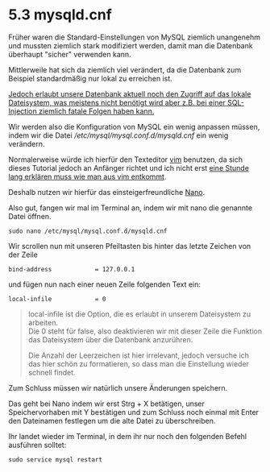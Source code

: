 # 5.3 mysqld.cnf

Früher waren die Standard-Einstellungen von MySQL ziemlich unangenehm und mussten ziemlich stark modifiziert werden, damit man die Datenbank überhaupt "sicher" verwenden kann.

Mittlerweile hat sich da ziemlich viel verändert, da die Datenbank zum Beispiel standardmäßig nur lokal zu erreichen ist.

[Jedoch erlaubt unsere Datenbank aktuell noch den Zugriff auf das lokale Dateisystem, was meistens nicht benötigt wird aber z.B. bei einer SQL-Injection ziemlich fatale Folgen haben kann.](https://blog.tarq.io/insecure-defaults-exploiting-load-data-local-infile/)

Wir werden also die Konfiguration von MySQL ein wenig anpassen müssen, indem wir die Datei _/etc/mysql/mysql.conf.d/mysqld.cnf_ ein wenig verändern.

Normalerweise würde ich hierfür den Texteditor [vim](https://wiki.ubuntuusers.de/VIM/) benutzen, da sich dieses Tutorial jedoch an Anfänger richtet und ich nicht erst [eine Stunde lang erklären muss wie man aus vim entkommt](https://twitter.com/iamdevloper/status/435555976687923200?lang=de).

Deshalb nutzen wir hierfür das einsteigerfreundliche [Nano](https://wiki.ubuntuusers.de/Nano/).

Also gut, fangen wir mal im Terminal an, indem wir mit nano die genannte Datei öffnen.

```
sudo nano /etc/mysql/mysql.conf.d/mysqld.cnf
```

Wir scrollen nun mit unseren Pfeiltasten bis hinter das letzte Zeichen von der Zeile

```
bind-address            = 127.0.0.1
```

und fügen nun nach einer neuen Zeile folgenden Text ein:

```
local-infile            = 0
```

> local-infile ist die Option, die es erlaubt in unserem Dateisystem zu arbeiten.  
> Die 0 steht für false, also deaktivieren wir mit dieser Zeile die Funktion das Dateisystem über die Datenbank anzurühren.
>
> Die Anzahl der Leerzeichen ist hier irrelevant, jedoch versuche ich das hier schön zu formatieren, so dass man die Einstellung wieder schnell findet.

Zum Schluss müssen wir natürlich unsere Änderungen speichern.

Das geht bei Nano indem wir erst Strg + X betätigen, unser Speichervorhaben mit Y bestätigen und zum Schluss noch einmal mit Enter den Dateinamen festlegen um die alte Datei zu überschreiben.

Ihr landet wieder im Terminal, in dem ihr nur noch den folgenden Befehl ausführen solltet:

```
sudo service mysql restart
```



